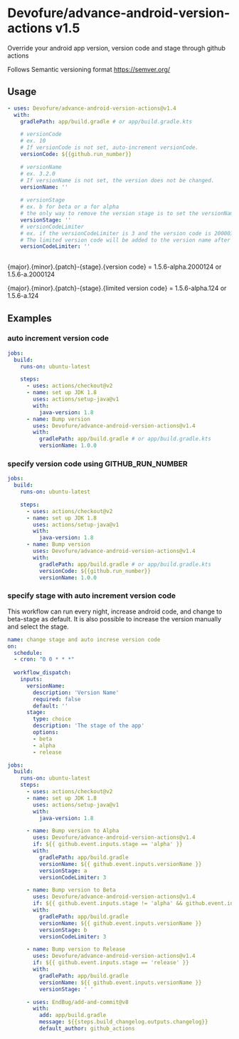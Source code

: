# Devofure/advance-android-version-actions v1.5
Override your android app version, version code and stage through github actions

Follows Semantic versioning format https://semver.org/

## Usage

```yaml
- uses: Devofure/advance-android-version-actions@v1.4
  with:
    gradlePath: app/build.gradle # or app/build.gradle.kts

    # versionCode 
    # ex. 10
    # If versionCode is not set, auto-increment versionCode.
    versionCode: ${{github.run_number}}

    # versionName 
    # ex. 3.2.0
    # If versionName is not set, the version does not be changed.
    versionName: ''
    
    # versionStage
    # ex. b for beta or a for alpha
    # the only way to remove the version stage is to set the versionName without the the versionStage
    versionStage: ''
    # versionCodeLimiter
    # ex. if the versionCodeLimiter is 3 and the version code is 20000345, the limited version code will be limited to 345
    # The limited version code will be added to the version name after the version stage. 1.5.6-alpha.345, without limiter 1.5.6-alpha.20000345
    versionCodeLimiter: ''
    
```


{major}.{minor}.{patch}-{stage}.{version code} = 1.5.6-alpha.2000124 or 1.5.6-a.2000124 

{major}.{minor}.{patch}-{stage}.{limited version code} = 1.5.6-alpha.124 or 1.5.6-a.124



## Examples

### auto increment version code
```yaml
jobs:
  build:
    runs-on: ubuntu-latest

    steps:
      - uses: actions/checkout@v2
      - name: set up JDK 1.8
        uses: actions/setup-java@v1
        with:
          java-version: 1.8
      - name: Bump version
        uses: Devofure/advance-android-version-actions@v1.4
        with:
          gradlePath: app/build.gradle # or app/build.gradle.kts 
          versionName: 1.0.0
```

### specify version code using GITHUB_RUN_NUMBER
```yaml
jobs:
  build:
    runs-on: ubuntu-latest

    steps:
      - uses: actions/checkout@v2
      - name: set up JDK 1.8
        uses: actions/setup-java@v1
        with:
          java-version: 1.8
      - name: Bump version
        uses: Devofure/advance-android-version-actions@v1.4
        with:
          gradlePath: app/build.gradle # or app/build.gradle.kts 
          versionCode: ${{github.run_number}}
          versionName: 1.0.0
```

### specify stage with auto increment version code
This workflow can run every night, increase android code, and change to beta-stage as default.
It is also possible to increase the version manually and select the stage.  

```yaml
name: change stage and auto increse version code
on:
  schedule:
  - cron: "0 0 * * *"
  
  workflow_dispatch:
    inputs:
      versionName:
        description: 'Version Name'
        required: false
        default: ''
      stage:
        type: choice
        description: 'The stage of the app'
        options: 
        - beta
        - alpha
        - release

jobs:
  build:
    runs-on: ubuntu-latest
    steps:
      - uses: actions/checkout@v2
      - name: set up JDK 1.8
        uses: actions/setup-java@v1
        with:
          java-version: 1.8

      - name: Bump version to Alpha
        uses: Devofure/advance-android-version-actions@v1.4
        if: ${{ github.event.inputs.stage == 'alpha' }}
        with:
          gradlePath: app/build.gradle
          versionName: ${{ github.event.inputs.versionName }}
          versionStage: a
          versionCodeLimiter: 3

      - name: Bump version to Beta
        uses: Devofure/advance-android-version-actions@v1.4
        if: ${{ github.event.inputs.stage != 'alpha' && github.event.inputs.stage != 'release' }}
        with:
          gradlePath: app/build.gradle
          versionName: ${{ github.event.inputs.versionName }}
          versionStage: b
          versionCodeLimiter: 3

      - name: Bump version to Release
        uses: Devofure/advance-android-version-actions@v1.4
        if: ${{ github.event.inputs.stage == 'release' }}
        with:
          gradlePath: app/build.gradle
          versionName: ${{ github.event.inputs.versionName }}
          versionStage: ' '

      - uses: EndBug/add-and-commit@v8
        with:
          add: app/build.gradle
          message: ${{steps.build_changelog.outputs.changelog}}
          default_author: github_actions
```
